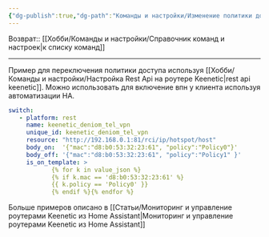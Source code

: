 ```yaml
---
{"dg-publish":true,"dg-path":"Команды и настройки/Изменение политики доступа клиента через rest api keenetic в Home Assistant.md","permalink":"/komandy-i-nastrojki/izmenenie-politiki-dostupa-klienta-cherez-rest-api-keenetic-v-home-assistant/"}
---
```


Возврат:: [[Хобби/Команды и настройки/Справочник команд и настроек\|к списку команд]]

---
Пример для переключения политики доступа используя [[Хобби/Команды и настройки/Настройка Rest Api на роутере Keenetic\|rest api keenetic]]. Можно использовать для включение впн у клиента используя автоматизации HA.

```yaml
switch:
   - platform: rest
     name: keenetic_deniom_tel_vpn
     unique_id: keenetic_deniom_tel_vpn
     resource: "http://192.168.0.1:81/rci/ip/hotspot/host"
     body_on:  '{"mac":"d8:b0:53:32:23:61", "policy":"Policy0"}'
     body_off: '{"mac":"d8:b0:53:32:23:61", "policy":"Policy1" }'
     is_on_template: >
            {% for k in value_json %}
            {% if k.mac == 'd8:b0:53:32:23:61' %}
            {{ k.policy == 'Policy0' }}
            {% endif %}{% endfor %}
```

Больше примеров описано в [[Статьи/Мониторинг и управление роутерами Keenetic из Home Assistant\|Мониторинг и управление роутерами Keenetic из Home Assistant]]